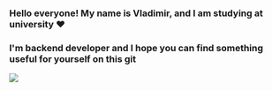 ### <h3 align="left">Hello everyone! My name is Vladimir, and I am studying at university ♥️</h3>
### I'm backend developer and I hope you can find something useful for yourself on this git

<a href="https://t.me/Babtis"><img src="https://img.shields.io/badge/Telegram-2CA5E0?style=for-the-badge&logo=telegram&logoColor=white"></img></a>
